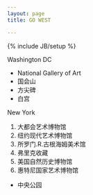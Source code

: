 ```yaml
---
layout: page
title: GO WEST

---
```

{% include JB/setup %}

Washington DC

- National Gallery of Art
- 国会山
- 方尖碑
- 白宫

New York

1. 大都会艺术博物馆
2. 纽约现代艺术博物馆
3. 所罗门.R.古根海姆美术馆
4. 弗里克收藏
5. 美国自然历史博物馆
6. 惠特尼国家艺术博物馆

- 中央公园

